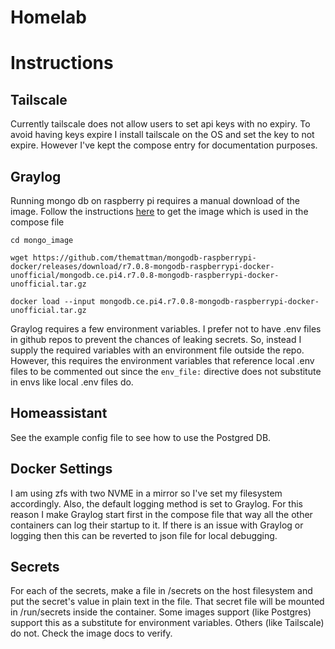 # Homelab

# Instructions
## Tailscale
Currently tailscale does not allow users to set api keys with no expiry. To avoid having keys expire I install tailscale on the OS and set the key to not expire. However I've kept the compose entry for documentation purposes.

## Graylog
Running mongo db on raspberry pi requires a manual download of the image. Follow the instructions [here](https://github.com/themattman/mongodb-raspberrypi-docker) to get the image which is used in the compose file

`cd mongo_image`

`wget https://github.com/themattman/mongodb-raspberrypi-docker/releases/download/r7.0.8-mongodb-raspberrypi-docker-unofficial/mongodb.ce.pi4.r7.0.8-mongodb-raspberrypi-docker-unofficial.tar.gz`

`docker load --input mongodb.ce.pi4.r7.0.8-mongodb-raspberrypi-docker-unofficial.tar.gz`

Graylog requires a few environment variables. I prefer not to have .env files in github repos to prevent the chances of leaking secrets. So, instead I supply the required variables with an environment file outside the repo. However, this requires the environment variables that reference local .env files to be commented out since the `env_file:` directive does not substitute in envs like local .env files do.

## Homeassistant
See the example config file to see how to use the Postgred DB.

## Docker Settings
I am using zfs with two NVME in a mirror so I've set my filesystem accordingly. Also, the default logging method is set to Graylog. For this reason I make Graylog start first in the compose file that way all the other containers can log their startup to it. If there is an issue with Graylog or logging then this can be reverted to json file for local debugging.

## Secrets
For each of the secrets, make a file in /secrets on the host filesystem and put the secret's value in plain text in the file. That secret file will be mounted in /run/secrets inside the container. Some images support (like Postgres) support this as a substitute for environment variables. Others (like Tailscale) do not. Check the image docs to verify.
